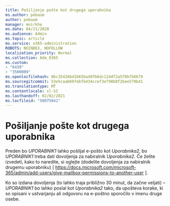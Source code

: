 ```yaml
---
title: Pošiljanje pošte kot drugega uporabnika
ms.author: pebaum
author: pebaum
manager: mnirkhe
ms.date: 04/21/2020
ms.audience: Admin
ms.topic: article
ms.service: o365-administration
ROBOTS: NOINDEX, NOFOLLOW
localization_priority: Normal
ms.collection: Adm_O365
ms.custom:
- "6439"
- "3500009"
ms.openlocfilehash: 8bc35426bd1b65ba40fb6dc124df2a5f8bfb6679
ms.sourcegitcommit: 53e5caab697ebfb434ccef3ef98b8f2bee579b41
ms.translationtype: MT
ms.contentlocale: sl-SI
ms.lasthandoff: 02/02/2021
ms.locfileid: "50075841"
---
```

# <a name="sending-mail-as-another-user"></a>Pošiljanje pošte kot drugega uporabnika

Preden bo *UPORABNIK1* lahko pošiljal e-pošto kot *Uporabnika2*, bo *UPORABNIK1* treba dati dovoljenja za nabiralnik *Uporabnika2*. Če želite izvedeti, kako to naredite, si oglejte (dodelite dovoljenja za nabiralnik drugemu uporabniku) [ https://docs.microsoft.com/microsoft-365/admin/add-users/give-mailbox-permissions-to-another-user ].

Ko so izdana dovoljenja (to lahko traja približno 30 minut, da začne veljati) – *UPORABNIK1* bo lahko poslal kot *Uporabnika2* tako, da upošteva korake, ki so opisani v ustvarjanju ali odgovoru na e-poštno sporočilo v imenu druge osebe.
